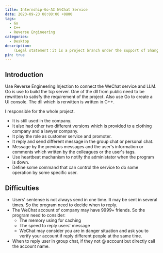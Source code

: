 ```yaml
---
title: Internship-Go-AI WeChat Service
date: 2023-09-23 00:00:00 +0800
tags:
  - Go
  - C++
  - Reverse Engineering
categories:
  - Desktop
description: 
    (Legal statement：it is a project branch under the support of Shanghai government which is try to use AI in business field.) Use Reverse Engineering Injection to connect the WeChat service and LLM. Go is use to build the tcp server. One of the dll from public need to be rewritten to satisfy the requirement of the project. Also use Go to create a UI console.
pin: true
---
```


## Introduction

Use Reverse Engineering Injection to connect the WeChat service and LLM. Go is use to build the tcp server. One of the dll from public need to be rewritten to satisfy the requirement of the project. Also use Go to create a UI console. The dll which is rerwitten is written in C++.

I responsible for the whole project.

* It is still used in the company. 
* It also had other two different versions which is provided to a clothing company and a lawyer company.
* It play the role as customer service and promoter. 
* It reply and send different message in the group chat or personal chat.
* Message by the previous messages and the user's information or comments which written by the colleagues or the user's tags.
* Use heartbeat machanism to notify the administator when the program is down.
* Define some command that can control the service to do some operation by some specific user.

## Difficulties

* Users' sentense is not always send in one time. It may be sent in several times. So the program need to decide when to reply.
* The WeChat account of company may have 9999+ friends. So the program need to consider:
  * The memory using for caching
  * The speed to reply users' message
  * WeChat may consider you are in danger situation and ask you to verify your account if reply different people at the same time.
* When to reply user in group chat, if they not @ account but directly call the account name.